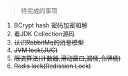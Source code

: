 > 待完成的事项
> 

1. BCrypt hash 密码加密和解
2. 看JDK Collection源码 
3. ~~认识RabbitMq的消息模型~~
4. ~~JVM lock(JUC)~~
5. ~~限流算法(计数器,滑动窗口,漏桶,令牌桶)~~
6. ~~Redis lock(Redission Lock)~~